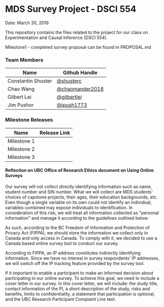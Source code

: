 # MDS Survey Project - DSCI 554

Date: March 30, 2019

This repository contains the files related to the project for our class on Experimentation and Causal Inference (DSCI 554).

Milestone1 - completed survey proposal can be found in PROPOSAL.md

### Team Members
|Name|Github Handle|
|---|---|
|Constantin Shuster|[@shusterc](https://github.com/shusterc)|
|Chao Wang|[@chaomander2018](https://github.com/chaomander2018)|
|Gilbert Lei|[@gilbertlei](https://github.com/gilbertlei)|
|Jim Pushor|[@jpush1773](https://github.com/jpush1773)|

### Milestone Releases

|Name|Release Link|
|---|---|
|Milestone 1|[]()|
|Milestone 2|[]()|
|Milestone 3|[]()|

#### Reflection on UBC Office of Research Ethics document on Using Online Surveys  

Our survey will not collect directly identifying information such as name, student number and SIN number. What we will collect are MDS students' choices of capstone projects, their ages, their education backgrounds, etc. Even though a single variable on its own could not identify an individual, variables combined may expose individuals to identification. In consideration of this risk, we will treat all information collected as "personal information" and manage it according to the guidelines outlined below.  

As such, according to the BC Freedom of Information and Protection of Privacy Act (FIPPA), we should store the information we collect only in Canada and only access in Canada. To comply with it, we decided to use a Canada based online survey tool to conduct our survey.  

According to FIPPA, an IP address constitutes indirectly identifying information. Since we have no interest in survey respondents' IP addresses, we will switch off the IP tracking feature provided by the survey tool.  

If it important to enable a participant to make an informed decision about participating in our online survey. To achieve this goal, we need to include a cover letter in our survey. In this cover letter, we will include: the study title, contact information of the PI, a short description of the study, risks and benefits, limits to confidentiality, a statement that participation is optional, and the UBC Research Participant Complaint Line text.
